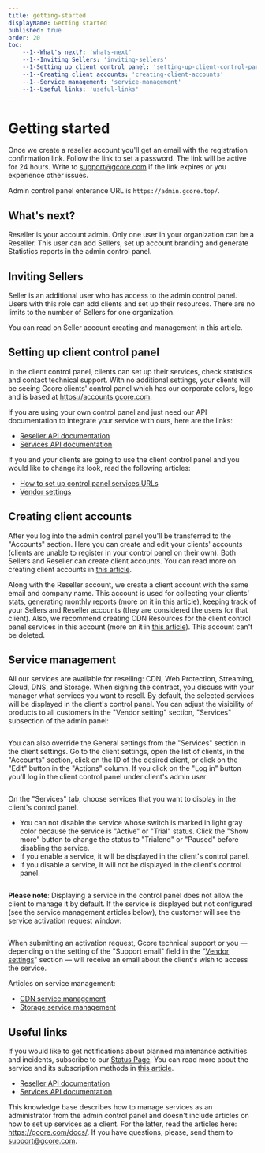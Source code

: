 ```yaml
---
title: getting-started
displayName: Getting started
published: true
order: 20
toc:
    --1--What's next?: 'whats-next'
    --1--Inviting Sellers: 'inviting-sellers'
    --1-Setting up client control panel: 'setting-up-client-control-panel'
    --1--Creating client accounts: 'creating-client-accounts'
    --1--Service management: 'service-management'
    --1--Useful links: 'useful-links'
---
```


# Getting started

Once we create a reseller account you'll get an email with the registration confirmation link. Follow the link to set a password. The link will be active for 24 hours. Write to [support@gcore.com](mailto:support@gcore.com) if the link expires or you experience other issues.

Admin control panel enterance URL is `https://admin.gcore.top/`.

## What's next?

Reseller is your account admin. Only one user in your organization can be a Reseller. This user can add Sellers, set up account branding and generate Statistics reports in the admin control panel.

## Inviting Sellers

Seller is an additional user who has access to the admin control panel. Users with this role can add clients and set up their resources. There are no limits to the number of Sellers for one organization.

You can read on Seller account creating and management in this article.

## Setting up client control panel

In the client control panel, clients can set up their services, check statistics and contact technical support. With no additional settings, your clients will be seeing Gcore clients' control panel which has our corporate colors, logo and is based at https://accounts.gcore.com.

If you are using your own control panel and just need our API documentation to integrate your service with ours, here are the links:

-   <a href="https://gcore.com/docs/reseller-support/api" target="_blank">Reseller API documentation</a>
-   <a href="https://api.gcore.com/docs/docs/iam" target="_blank">Services API documentation</a>

If you and your clients are going to use the client control panel and you would like to change its look, read the following articles:

-   <a href="https://gcore.com/docs/reseller-support/manuals/set-up-control-panel-services-urls" target="_blank">How to set up control panel services URLs</a>
-   <a href="https://gcore.com/docs/reseller-support/manuals/vendor-settings" target="_blank">Vendor settings</a>

## Creating client accounts

After you log into the admin control panel you'll be transferred to the "Accounts" section. Here you can create and edit your clients' accounts (clients are unable to register in your control panel on their own). Both Sellers and Reseller can create client accounts. You can read more on creating client accounts in <a href="https://gcore.com/docs/reseller-support/manuals/manage-clients" target="_blank">this article</a>.

Along with the Reseller account, we create a client account with the same email and company name. This account is used for collecting your clients' stats, generating monthly reports (more on it in <a href="https://gcore.com/docs/reseller-support/manuals/generate-monthly-reports" target="_blank">this article</a>), keeping track of your Sellers and Reseller accounts (they are considered the users for that client). Also, we recommend creating CDN Resources for the client control panel services in this account (more on it in <a href="https://gcore.com/docs/reseller-support/manuals/set-up-control-panel-services-urls" target="_blank">this article</a>). This account can't be deleted.

## Service management

All our services are available for reselling: CDN, Web Protection, Streaming, Cloud, DNS, and Storage. When signing the contract, you discuss with your manager what services you want to resell. By default, the selected services will be displayed in the client's control panel. You can adjust the visibility of products to all customers in the "Vendor setting" section, "Services" subsection of the admin panel:

<img src="https://assets.gcore.pro/docs/reseller-support/getting-started/services-10.png" alt="">

You can also override the General settings from the "Services" section in the client settings. Go to the client settings, open the list of clients, in the "Accounts" section, click on the ID of the desired client, or click on the "Edit" button in the "Actions" сolumn. If you click on the "Log in" button you'll log in the client control panel under client's admin user

<img src="https://assets.gcore.pro/docs/reseller-support/getting-started/client-editing-20.png" alt="">

On the "Services" tab, choose services that you want to display in the client's control panel.

-   You can not disable the service whose switch is marked in light gray color because the service is "Active" or "Trial" status. Click the "Show more" button to change the status to "Trialend" or "Paused" before disabling the service.
-   If you enable a service, it will be displayed in the client's control panel.
-   If you disable a service, it will not be displayed in the client's control panel.

<img src="https://assets.gcore.pro/docs/reseller-support/getting-started/client-services-30.jpg" alt="">

**Please note**: Displaying a service in the control panel does not allow the client to manage it by default. If the service is displayed but not configured (see the service management articles below), the customer will see the service activation request window:

<img src="https://assets.gcore.pro/docs/reseller-support/getting-started/welcome-page-40.png" alt="">

When submitting an activation request, Gсore technical support or you — depending on the setting of the "Support email" field in the "<a href="https://gcore.com/docs/reseller-support/manuals/vendor-settings" target="_blank">Vendor settings</a>" section — will receive an email about the client's wish to access the service.

Articles on service management:

-   <a href="https://gcore.com/docs/reseller-support/cdn-service-management" target="_blank">CDN service management</a>
-   <a href="https://gcore.com/docs/reseller-support/storage-service-management" target="_blank">Storage service management</a>

## Useful links

If you would like to get notifications about planned maintenance activities and incidents, subscribe to our <a href="https://status.gcore.com/" target="_blank">Status Page</a>. You can read more about the service and its subscription methods in <a href="https://gcore.com/docs/account-settings/be-aware-of-the-service-status-scheduled-and-emergency-maintenance" target="_blank">this article</a>.

-   <a href="https://gcore.com/docs/reseller-support/api" target="_blank">Reseller API documentation</a>
-   <a href="https://api.gcore.com/docs/docs/iam" target="_blank">Services API documentation</a>

This knowledge base describes how to manage services as an administrator from the admin control panel and doesn't include articles on how to set up services as a client. For the latter, read the articles here: https://gcore.com/docs/. If you have questions, please, send them to [support@gcore.com](mailto:support@gcore.com).
